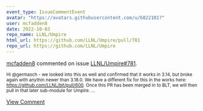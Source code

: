 ```yaml
---
event_type: IssueCommentEvent
avatar: "https://avatars.githubusercontent.com/u/6822101?"
user: mcfadden8
date: 2022-10-03
repo_name: LLNL/Umpire
html_url: https://github.com/LLNL/Umpire/pull/781
repo_url: https://github.com/LLNL/Umpire
---
```


<a href='https://github.com/mcfadden8' target='_blank'>mcfadden8</a> commented on issue <a href='https://github.com/LLNL/Umpire/pull/781' target='_blank'>LLNL/Umpire#781</a>.

<small>Hi @germasch - we looked into this as well and confirmed that it works in 3.14, but broke again with anythin newer than 3.18.0.  We have a different fix for this in the works here: https://github.com/LLNL/blt/pull/600.  Once this PR has been merged in to BLT, we will then pull in that later sub-module for Umpire....</small>

<a href='https://github.com/LLNL/Umpire/pull/781' target='_blank'>View Comment</a>